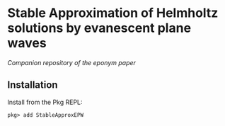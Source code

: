 # Stable Approximation of Helmholtz solutions by evanescent plane waves

*Companion repository of the eponym paper*

## Installation
Install from the Pkg REPL:
```
pkg> add StableApproxEPW
```

